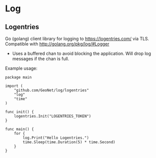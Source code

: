 # Log

## Logentries

Go (golang) client library for logging to https://logentries.com/ via TLS.  Compatible with http://golang.org/pkg/log/#Logger

* Uses a buffered chan to avoid blocking the application.  Will drop log messages if the chan is full.

Example usage:

```
package main

import (
	"github.com/GeoNet/log/logentries"
	"log"
	"time"
)

func init() {
	logentries.Init("LOGENTRIES_TOKEN")
}

func main() {
	for {
		log.Print("Hello Logentries.")
		time.Sleep(time.Duration(5) * time.Second)
	}
}
```
